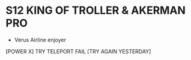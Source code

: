 # S12 KING OF TROLLER & AKERMAN PRO

- Verus Airline enjoyer

[POWER X] TRY TELEPORT FAIL [TRY AGAIN YESTERDAY]





